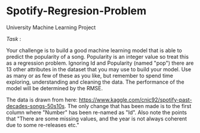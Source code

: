 # Spotify-Regresion-Problem
University Machine Learning Project

*Task* :

Your challenge is to build a good machine learning model that is able to predict the popularity of a song. Popularity is an integer value so treat this as a regression problem. Ignoring Id and Popularity (named "pop") there are 13 other attributes in the dataset that you may use to build your model. Use as many or as few of these as you like, but remember to spend time exploring, understanding and cleaning the data. The performance of the model will be determined by the RMSE.

The data is drawn from here: https://www.kaggle.com/cnic92/spotify-past-decades-songs-50s10s. The only change that has been made is to the first column where "Number" has been re-named as "Id". Also note the points that "There are some missing values, and the year is not always coherent due to some re-releases etc." 
